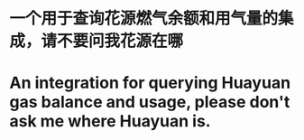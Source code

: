# 一个用于查询花源燃气余额和用气量的集成，请不要问我花源在哪
# An integration for querying Huayuan gas balance and usage, please don't ask me where Huayuan is.